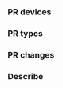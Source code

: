 <!-- Demo: https://github.com/PaddlePaddle/Paddle/pull/24810 -->
### PR devices
<!-- One of [ Framework | Host | ARM CPU | OpenCL | Metal | NNadapter(NPU/APU/MLU/TensorRT/..) | X86 | XPU | bm | FPGA | Intel_fpga | others ] -->

### PR types
<!-- One of [ New features | Bug fixes | Performance optimization | Breaking changes | Others ] -->

### PR changes
<!-- One of [ OP | API | PASS | Kernels | Backends | Docs ] -->

### Describe
<!-- Describe what this PR does -->
